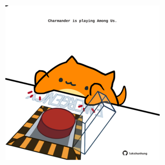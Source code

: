 <!-- built at 16/09/2025, 11:00:34 UTC -->
<p align="center">
  <img width="500" height="500" src="./ReadmeImage.svg">
</p>
